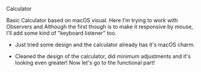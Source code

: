 Calculator

Basic Calculator based on macOS visual. Here I'm trying to work with Observers and Although the first though is to make it responsive by mouse, I'll add some kind of "keyboard listener" too.

* Just tried some design and the calculator already has it's macOS charm.

* Cleaned the design of the calculator, did minimum adjustments and it's looking even greater! Now let's go to the functional part!